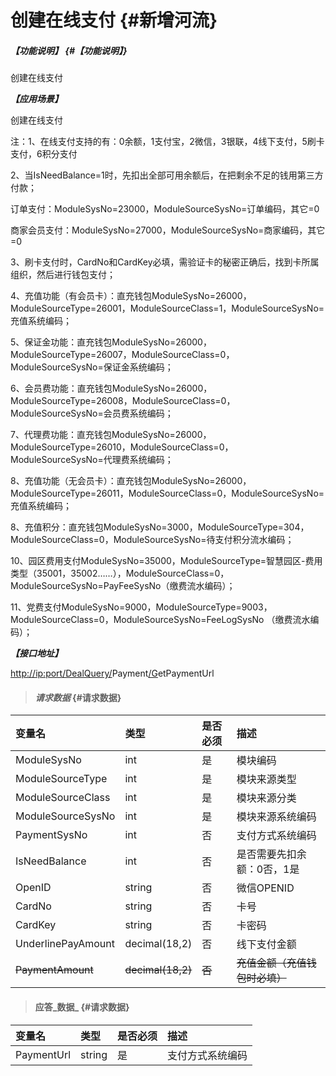 # 创建在线支付 {#新增河流}

##### _【功能说明】_ {#【功能说明】}

创建在线支付

_**【应用场景】**_

创建在线支付

注：1、在线支付支持的有：0余额，1支付宝，2微信，3银联，4线下支付，5刷卡支付，6积分支付

2、当IsNeedBalance=1时，先扣出全部可用余额后，在把剩余不足的钱用第三方付款；

订单支付：ModuleSysNo=23000，ModuleSourceSysNo=订单编码，其它=0

商家会员支付：ModuleSysNo=27000，ModuleSourceSysNo=商家编码，其它=0

3、刷卡支付时，CardNo和CardKey必填，需验证卡的秘密正确后，找到卡所属组织，然后进行钱包支付；

4、充值功能（有会员卡）：直充钱包ModuleSysNo=26000，ModuleSourceType=26001，ModuleSourceClass=1，ModuleSourceSysNo=充值系统编码；

5、保证金功能：直充钱包ModuleSysNo=26000，ModuleSourceType=26007，ModuleSourceClass=0，ModuleSourceSysNo=保证金系统编码；

6、会员费功能：直充钱包ModuleSysNo=26000，ModuleSourceType=26008，ModuleSourceClass=0，ModuleSourceSysNo=会员费系统编码；

7、代理费功能：直充钱包ModuleSysNo=26000，ModuleSourceType=26010，ModuleSourceClass=0，ModuleSourceSysNo=代理费系统编码；

8、充值功能（无会员卡）：直充钱包ModuleSysNo=26000，ModuleSourceType=26011，ModuleSourceClass=0，ModuleSourceSysNo=充值系统编码；

8、充值积分：直充钱包ModuleSysNo=3000，ModuleSourceType=304，ModuleSourceClass=0，ModuleSourceSysNo=待支付积分流水编码；

10、园区费用支付ModuleSysNo=35000，ModuleSourceType=智慧园区-费用类型（35001，35002……），ModuleSourceClass=0，ModuleSourceSysNo=PayFeeSysNo（缴费流水编码）；

11、党费支付ModuleSysNo=9000，ModuleSourceType=9003，ModuleSourceClass=0，ModuleSourceSysNo=FeeLogSysNo
（缴费流水编码）；

_**【接口地址】**_

[http://ip:port/DealQuery/](http://ip:port/HMAction/River/AddRiver)Payment[/G](http://ip:port/HMAction/River/AddRiver)etPaymentUrl

> #### _请求数据_ {#请求数据}

| 变量名 | 类型 | 是否必须 | 描述 |
| :--- | :--- | :--- | :--- |
| ModuleSysNo | int | 是 | 模块编码 |
| ModuleSourceType | int | 是 | 模块来源类型 |
| ModuleSourceClass | int | 是 | 模块来源分类 |
| ModuleSourceSysNo | int | 是 | 模块来源系统编码 |
| PaymentSysNo | int | 否 | 支付方式系统编码 |
| IsNeedBalance | int | 否 | 是否需要先扣余额：0否，1是 |
| OpenID | string | 否 | 微信OPENID |
| CardNo | string | 否 | 卡号 |
| CardKey | string | 否 | 卡密码 |
| UnderlinePayAmount | decimal\(18,2\) | 否 | 线下支付金额 |
| ~~PaymentAmount~~ | ~~decimal\(18,2\)~~ | ~~否~~ | ~~充值金额（充值钱包时必填）~~ |

> #### 应答_数据_ {#请求数据}

| 变量名 | 类型 | 是否必须 | 描述 |
| :--- | :--- | :--- | :--- |
| PaymentUrl | string | 是 | 支付方式系统编码 |




